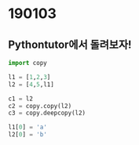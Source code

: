 # 190103

## Pythontutor에서 돌려보자!

```python
import copy

l1 = [1,2,3]
l2 = [4,5,l1]

c1 = l2
c2 = copy.copy(l2)
c3 = copy.deepcopy(l2)

l1[0] = 'a'
l2[0] = 'b'
```

